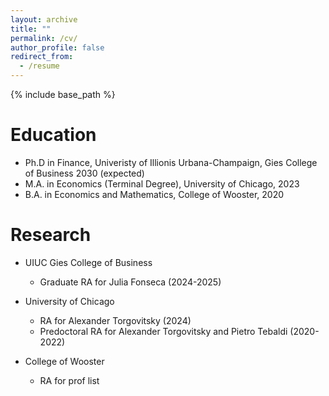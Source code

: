```yaml
---
layout: archive
title: ""
permalink: /cv/
author_profile: false
redirect_from:
  - /resume
---
```


{% include base_path %}

Education
======
* Ph.D in Finance, Univeristy of Illionis Urbana-Champaign, Gies College of Business 2030 (expected)
* M.A. in Economics (Terminal Degree), University of Chicago, 2023
* B.A. in Economics and Mathematics, College of Wooster, 2020

Research
======
* UIUC Gies College of Business
  * Graduate RA for Julia Fonseca (2024-2025)

* University of Chicago
  * RA for Alexander Torgovitsky (2024)
  * Predoctoral RA for Alexander Torgovitsky and Pietro Tebaldi (2020-2022)

* College of Wooster
  * RA for prof list
  
